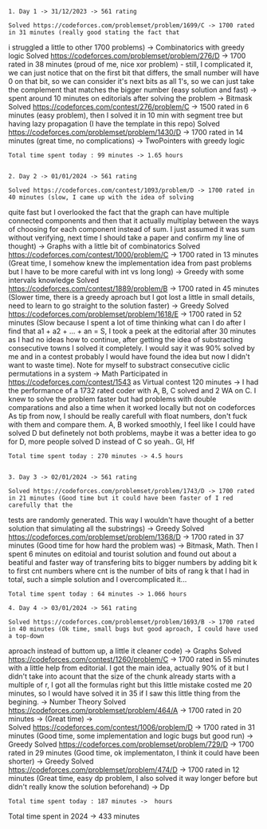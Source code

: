 
    1. Day 1 -> 31/12/2023 -> 561 rating

    Solved https://codeforces.com/problemset/problem/1699/C -> 1700 rated in 31 minutes (really good stating the fact that
i struggled a little to other 1700 problems) -> Combinatorics with greedy logic
    Solved https://codeforces.com/problemset/problem/276/D -> 1700 rated in 38 minutes (proud of me, nice xor problem) -
still, I complicated it, we can just notice that on the first bit that differs, the small number will have 0 on that bit, 
so we can consider it's next bits as all 1's, so we can just take the complement that matches the bigger number (easy solution and fast) -> spent around 10 minutes on editorials after solving the problem -> Bitmask
    Solved https://codeforces.com/contest/276/problem/C -> 1500 rated in 6 minutes (easy problem), then I solved it in 10 min
with segment tree but having lazy propagation (I have the template in this repo)
    Solved https://codeforces.com/problemset/problem/1430/D -> 1700 rated in 14 minutes (great time, no complications)
-> TwoPointers with greedy logic

    Total time spent today : 99 minutes -> 1.65 hours


    2. Day 2 -> 01/01/2024 -> 561 rating

    Solved https://codeforces.com/contest/1093/problem/D -> 1700 rated in 40 minutes (slow, I came up with the idea of solving
quite fast but I overlooked the fact that the graph can have multiple connected components and then that it actually 
multiplay between the ways of choosing for each component instead of sum. I just assumed it was sum without verifying, next
time I should take a paper and confirm my line of thought) -> Graphs with a little bit of combinatorics
    Solved https://codeforces.com/contest/1000/problem/C -> 1700 rated in 13 minutes (Great time, I somehow knew the implementation idea
from past problems but I have to be more careful with int vs long long) -> Greedy with some intervals knowledge
    Solved https://codeforces.com/contest/1889/problem/B -> 1700 rated in 45 minutes (Slower time, there is a greedy aproach but I got lost 
a little in small details, need to learn to go straight to the solution faster) -> Greedy
    Solved https://codeforces.com/problemset/problem/1618/E -> 1700 rated in 52 minutes (Slow because I spent a lot
of time thinking what can I do after I find that a1 + a2 + ... + an = S, I took a peek at the editorial after 30 minutes
as I had no ideas how to continue, after getting the idea of substracting consecutive towns I solved it completely. I would say it was 90% solved
by me and in a contest probably I would have found the idea but now I didn't want to waste time). Note for myself to substract consecutive ciclic 
permutations in a system -> Math
    Participated in https://codeforces.com/contest/1543 as Virtual contest  120 minutes -> I had the performance of a 1732 rated coder with A, B, C solved and 2 
WA on C. I knew to solve the problem faster but had problems with double comparations and also a time when it worked locally but not on codeforces
As tip from now, I should be really carefull with float numbers, don't fuck with them and compare them. A, B worked smoothly, I feel like I could 
have solved D but definetely not both problems, maybe it was a better idea to go for D, more people solved D instead of C so yeah.. Gl, Hf

    Total time spent today : 270 minutes -> 4.5 hours


    3. Day 3 -> 02/01/2024 -> 561 rating

    Solved https://codeforces.com/problemset/problem/1743/D -> 1700 rated in 21 minutes (Good time but it could have been faster of I red carefully that the 
tests are randomly generated. This way I wouldn't have thought of a better solution that simulating all the substrings) -> Greedy
    Solved https://codeforces.com/problemset/problem/1368/D -> 1700 rated in 37 minutes (Good time for how hard the problem was) -> Bitmask, Math. Then I 
spent 6 minutes on editoial and tourist solution and found out about a beatiful and faster way of transfering bits to bigger numbers by adding bit k to first
cnt numbers where cnt is the number of bits of rang k that I had in total, such a simple solution and I overcomplicated it...
    
    Total time spent today : 64 minutes -> 1.066 hours

    4. Day 4 -> 03/01/2024 -> 561 rating

    Solved https://codeforces.com/problemset/problem/1693/B -> 1700 rated in 40 minutes (Ok time, small bugs but good aproach, I could have used a top-down 
aproach instead of buttom up, a little it cleaner code) -> Graphs
    Solved https://codeforces.com/contest/1260/problem/C -> 1700 rated in 55 minutes with a little help from editorial. I got the main idea, actually 90% of it
but I didn't take into acount that the size of the chunk already starts with a multiple of r, I got all the formulas right but this little mistake costed me
20 minutes, so I would have solved it in 35 if I saw this little thing from the begining. -> Number Theory
    Solved https://codeforces.com/problemset/problem/464/A -> 1700 rated in 20 minutes -> (Great time) ->  
    Solved https://codeforces.com/contest/1006/problem/D -> 1700 rated in 31 minutes (Good time, some implementation and logic bugs but good run) -> Greedy
    Solved https://codeforces.com/problemset/problem/729/D -> 1700 rated in 29 minutes (Good time, ok implementaton, I think it could have been shorter) -> Greedy
    Solved https://codeforces.com/problemset/problem/474/D -> 1700 rated in 12 minutes (Great time, easy dp problem, I also solved it way longer before but 
didn't really know the solution beforehand) -> Dp

    Total time spent today : 187 minutes ->  hours

    


Total time spent in 2024 -> 433 minutes

